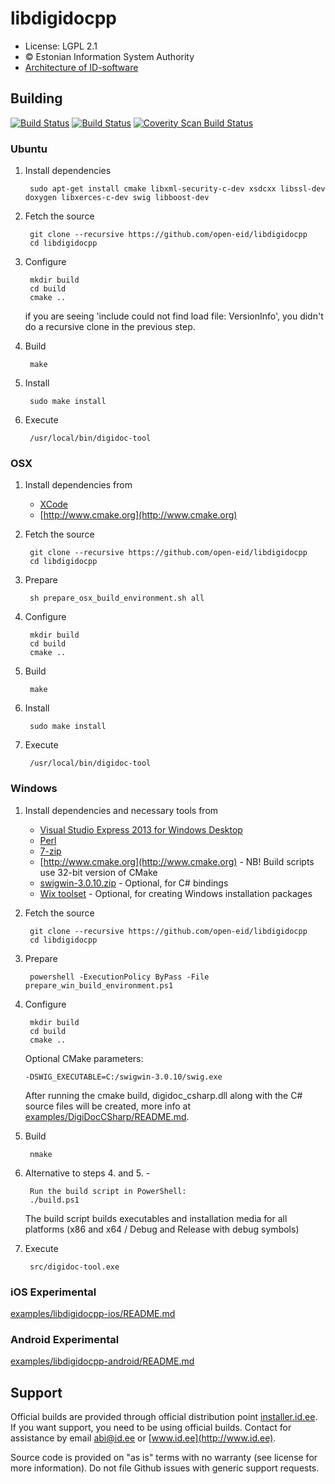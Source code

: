 # libdigidocpp

 * License: LGPL 2.1
 * &copy; Estonian Information System Authority
 * [Architecture of ID-software](http://open-eid.github.io)

## Building
[![Build Status](https://travis-ci.org/open-eid/libdigidocpp.svg?branch=master)](https://travis-ci.org/open-eid/libdigidocpp)
[![Build Status](https://ci.appveyor.com/api/projects/status/github/open-eid/libdigidocpp?branch=master&svg=true)](https://ci.appveyor.com/project/open-eid/libdigidocpp)
[![Coverity Scan Build Status](https://scan.coverity.com/projects/727/badge.svg)](https://scan.coverity.com/projects/727)

### Ubuntu

1. Install dependencies

        sudo apt-get install cmake libxml-security-c-dev xsdcxx libssl-dev doxygen libxerces-c-dev swig libboost-dev

2. Fetch the source

        git clone --recursive https://github.com/open-eid/libdigidocpp
        cd libdigidocpp

3. Configure

        mkdir build
        cd build
        cmake ..

   if you are seeing 'include could not find load file: VersionInfo',
   you didn't do a recursive clone in the previous step.

4. Build

        make

5. Install

        sudo make install

6. Execute

        /usr/local/bin/digidoc-tool

### OSX

1. Install dependencies from
	* [XCode](https://itunes.apple.com/en/app/xcode/id497799835?mt=12)
	* [http://www.cmake.org](http://www.cmake.org)

2. Fetch the source

        git clone --recursive https://github.com/open-eid/libdigidocpp
        cd libdigidocpp

3. Prepare

        sh prepare_osx_build_environment.sh all

4. Configure

        mkdir build
        cd build
        cmake ..

5. Build

        make

6. Install

        sudo make install

7. Execute

        /usr/local/bin/digidoc-tool

### Windows

1. Install dependencies and necessary tools from
	* [Visual Studio Express 2013 for Windows Desktop](http://www.visualstudio.com/en-us/products/visual-studio-express-vs.aspx)
	* [Perl](https://www.perl.org/get.html)
	* [7-zip](http://www.7-zip.org)
	* [http://www.cmake.org](http://www.cmake.org) - NB! Build scripts use 32-bit version of CMake
	* [swigwin-3.0.10.zip](http://swig.org/download.html) - Optional, for C# bindings
	* [Wix toolset](http://wixtoolset.org/releases/) - Optional, for creating Windows installation packages

2. Fetch the source

        git clone --recursive https://github.com/open-eid/libdigidocpp
        cd libdigidocpp

3. Prepare

        powershell -ExecutionPolicy ByPass -File prepare_win_build_environment.ps1

4. Configure

        mkdir build
        cd build
        cmake ..

   Optional CMake parameters:

       -DSWIG_EXECUTABLE=C:/swigwin-3.0.10/swig.exe

   After running the cmake build, digidoc_csharp.dll along with the C# source files will be created, more info at
   [examples/DigiDocCSharp/README.md](examples/DigiDocCSharp/README.md).

5. Build

        nmake

6. Alternative to steps 4. and 5. -

        Run the build script in PowerShell:
        ./build.ps1

    The build script builds executables and installation media for all
    platforms (x86 and x64 / Debug and Release with debug symbols)

7. Execute

        src/digidoc-tool.exe

### iOS Experimental
[examples/libdigidocpp-ios/README.md](examples/libdigidocpp-ios/README.md)

### Android Experimental
[examples/libdigidocpp-android/README.md](examples/libdigidocpp-android/README.md)

## Support
Official builds are provided through official distribution point [installer.id.ee](https://installer.id.ee). If you want support, you need to be using official builds. Contact for assistance by email [abi@id.ee](mailto:abi@id.ee) or [www.id.ee](http://www.id.ee).

Source code is provided on "as is" terms with no warranty (see license for more information). Do not file Github issues with generic support requests.
